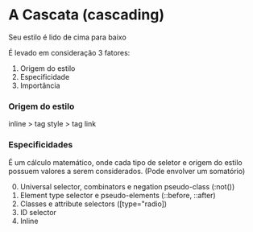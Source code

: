 # A Cascata (cascading)

Seu estilo é lido de cima para baixo

É levado em consideração 3 fatores:

1. Origem do estilo
2. Especificidade
3. Importância

### Origem do estilo 

inline > tag style > tag link

### Especificidades

É um cálculo matemático, onde cada tipo de seletor e origem do estilo possuem valores a serem considerados. (Pode envolver um somatório)

0. Universal selector, combinators e negation pseudo-class (:not())
1. Element type selector e pseudo-elements (::before, ::after)
10. Classes e attribute selectors ([type="radio])
100. ID selector
1000. Inline